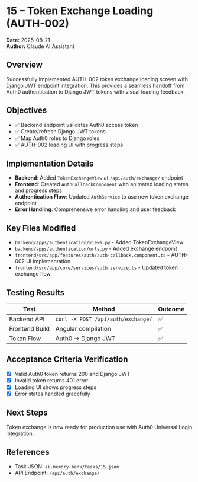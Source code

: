 # 15 – Token Exchange Loading (AUTH-002)

**Date:** 2025-08-21  
**Author:** Claude AI Assistant  

## Overview
Successfully implemented AUTH-002 token exchange loading screen with Django JWT endpoint integration. This provides a seamless handoff from Auth0 authentication to Django JWT tokens with visual loading feedback.

## Objectives
- ✅ Backend endpoint validates Auth0 access token
- ✅ Create/refresh Django JWT tokens
- ✅ Map Auth0 roles to Django roles
- ✅ AUTH-002 loading UI with progress steps

## Implementation Details
- **Backend**: Added `TokenExchangeView` at `/api/auth/exchange/` endpoint
- **Frontend**: Created `AuthCallbackComponent` with animated loading states and progress steps
- **Authentication Flow**: Updated `AuthService` to use new token exchange endpoint
- **Error Handling**: Comprehensive error handling and user feedback

## Key Files Modified
- `backend/apps/authentication/views.py` - Added TokenExchangeView
- `backend/apps/authentication/urls.py` - Added exchange endpoint
- `frontend/src/app/features/auth/auth-callback.component.ts` - AUTH-002 UI implementation
- `frontend/src/app/core/services/auth.service.ts` - Updated token exchange flow

## Testing Results
| Test | Method | Outcome |
|---|-----|---|
| Backend API | `curl -X POST /api/auth/exchange/` | ✅ |
| Frontend Build | Angular compilation | ✅ |
| Token Flow | Auth0 → Django JWT | ✅ |

## Acceptance Criteria Verification
- [x] Valid Auth0 token returns 200 and Django JWT
- [x] Invalid token returns 401 error
- [x] Loading UI shows progress steps
- [x] Error states handled gracefully

## Next Steps
Token exchange is now ready for production use with Auth0 Universal Login integration.

## References
- Task JSON: `ai-memory-bank/tasks/15.json`
- API Endpoint: `/api/auth/exchange/`
